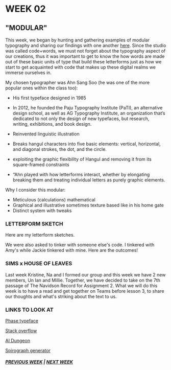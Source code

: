 # WEEK 02

## "MODULAR"

This week, we began by hunting and gathering examples of modular typography and sharing our findings with one another [here](https://docs.google.com/presentation/d/1N2hAFp6si7UsVuPj1oMQ21_HHF858NbXZna0YQxOQio/edit#slide=id.g8ed135ac50_24_0). Since the studio was called code+words, we must not forget about the typography aspect of our creations, thus it was important to get to know the how words are made out of these basic units of type that build these letterforms just as how we start to get acquainted with code that makes up these digital realms we immerse ourselves in. 

My chosen typographer was Ahn Sang Soo (he was one of the more popular ones within the class too): 
- His first typeface designed in 1985

- In 2012, he founded the Paju Typography Institute (PaTI), an alternative design school, as well as AG Typography Institute, an organization that’s dedicated to not only the design of new typefaces, but research, writing, exhibitions, and book design.

- Reinvented linguistic illustration

- Breaks hangul characters into five basic elements: vertical, horizontal, and diagonal strokes, the dot, and the circle.

- exploiting the graphic flexibility of Hangul and removing it from its  square-framed constraints 

- “Ahn played with how letterforms interact, whether by elongating  breaking them and treating individual letters as purely graphic elements.

Why I consider this modular: 

- Meticulous (calculations) mathematical 
- Graphical and illustrative sometimes texture based like in his home gate
- Distinct system with tweaks

### LETTERFORM SKETCH
Here are my letterform sketches. 

We were also asked to tinker with someone else's code. I tinkered with Amy's while Jackie tinkered with mine. Here are the outcomes! 


### SIMS x HOUSE OF LEAVES 

Last week Kristine, Na and I formed our group and this week we have 2 new members, Un Ian and Millie. Together, we have decided to take on the 7th passage of The Navidson Record for Assignment 2. What we will do this week is to have a read and get together on Teams before lesson 3, to share our thoughts and what's striking about the text to us. 

### LINKS TO LOOK AT 
[Phase typeface](https://www.eliashanzer.com/phase/)

[Stack overflow](https://stackoverflow.com/)

[AI Dungeon](https://play.aidungeon.io/)

[Spirograph generator](https://codepen.io/EightArmsHQ/pen/IliqC)


##### [PREVIOUS WEEK](https://samanthangsy.github.io/codewords/Weekly%20Diary/01/)  |  [NEXT WEEK](https://samanthangsy.github.io/codewords/Weekly%20Diary/03/)
